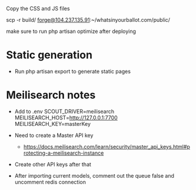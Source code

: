 Copy the CSS and JS files

scp -r build/ forge@104.237.135.91:~/whatsinyourballot.com/public/

make sure to run php artisan optimize after deploying

# Static generation
- Run php artisan export to generate static pages

# Meilisearch notes
- Add to .env
SCOUT_DRIVER=meilisearch
MEILISEARCH_HOST=http://127.0.0.1:7700
MEILISEARCH_KEY=masterKey
- Need to create a Master API key
    - https://docs.meilisearch.com/learn/security/master_api_keys.html#protecting-a-meilisearch-instance
- Create other API keys after that

- After importing current models, comment out the queue false and uncomment redis connection
